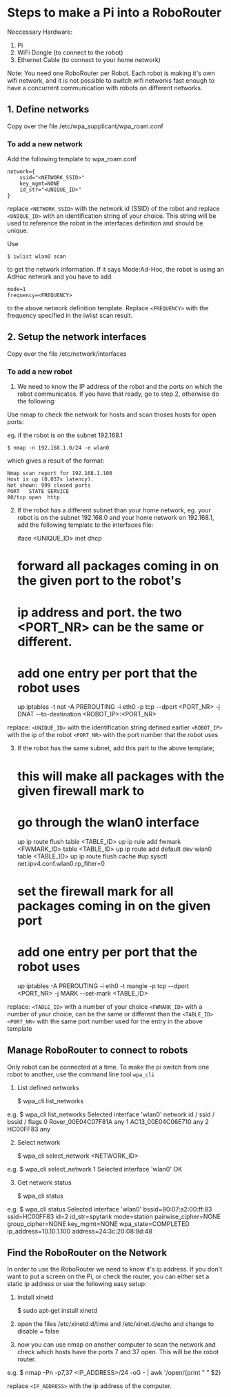 # Steps to make a Pi into a RoboRouter

Neccessary Hardware:
1. Pi
2. WiFi Dongle (to connect to the robot)
3. Ethernet Cable (to connect to your home network)

Note: You need one RoboRouter per Robot. Each robot is making it's own wifi network, and it is not possible to switch wifi networks fast enough to have a concurrent communication with robots on different networks.

## 1. Define networks

Copy over the file /etc/wpa_supplicant/wpa_roam.conf

### To add a new network

Add the following template to wpa_roam.conf

	network={
        ssid="<NETWORK_SSID>"
        key_mgmt=NONE
        id_str="<UNIQUE_ID>"
	}

replace `<NETWORK_SSID>` with the network id (SSID) of the robot and replace `<UNIQUE_ID>` with an identification string of your choice. This string will be used to reference the robot in the interfaces definition and should be unique.

Use 

	$ iwlist wlan0 scan

to get the network information. If it says Mode:Ad-Hoc, the robot is using an AdHoc network and you have to add 

	mode=1
	frequency=<FREQUENCY>

to the above network definition template. Replace `<FREQUENCY>` with the frequency specified in the iwlist scan result.

## 2. Setup the network interfaces

Copy over the file /etc/network/interfaces

### To add a new robot

1. We need to know the IP address of the robot and the ports on which the robot communicates. If you have that ready, go to step 2, otherwise do the following:

Use nmap to check the network for hosts and scan thoses hosts for open ports:

eg. if the robot is on the subnet 192.168.1

	$ nmap -n 192.168.1.0/24 -e wlan0

which gives a result of the format:

	Nmap scan report for 192.168.1.100
	Host is up (0.037s latency).
	Not shown: 999 closed ports
	PORT   STATE SERVICE
	80/tcp open  http

2. If the robot has a different subnet than your home network, eg. your robot is on the subnet 192.168.0 and your home network on 192.168.1, add the following template to the interfaces file:

	iface <UNIQUE_ID> inet dhcp
	  # forward all packages coming in on the given port to the robot's
	  # ip address and port. the two <PORT_NR> can be the same or different.
	  # add one entry per port that the robot uses
	  up iptables -t nat -A PREROUTING -i eth0 -p tcp --dport <PORT_NR> -j DNAT --to-destination <ROBOT_IP>:<PORT_NR>

replace:
`<UNIQUE_ID>` with the identification string defined earlier
`<ROBOT_IP>` with the ip of the robot
`<PORT_NR>` with the port number that the robot uses

3. If the robot has the same subnet, add this part to the above template;

	  # this will make all packages with the given firewall mark to
	  # go through the wlan0 interface
	  up ip route flush table <TABLE_ID>
	  up ip rule add fwmark <FWMARK_ID> table <TABLE_ID>
	  up ip route add default dev wlan0 table <TABLE_ID>
	  up ip route flush cache
	  #up sysctl net.ipv4.conf.wlan0.rp_filter=0
	  
	  # set the firewall mark for all packages coming in on the given port
	  # add one entry per port that the robot uses
	  up iptables -A PREROUTING -i eth0 -t mangle -p tcp --dport <PORT_NR> -j MARK --set-mark <TABLE_ID>

replace:
`<TABLE_ID>` with a number of your choice
`<FWMARK_ID>` with a number of your choice, can be the same or different than the `<TABLE_ID>`
`<PORT_NR>` with the same port number used for the entry in the above template

## Manage RoboRouter to connect to robots

Only robot can be connected at a time. To make the pi switch from one robot to another, use the command line tool `wpa_cli`

1. List defined networks

	$ wpa_cli list_networks

e.g.
	$ wpa_cli list_networks
	Selected interface 'wlan0'
	network id / ssid / bssid / flags
	0	Rover_00E04C07F81A	any	
	1	AC13_00E04C06E710	any	
	2	HC00FF83	any	

2. Select network

	$ wpa_cli select_network <NETWORK_ID>

e.g.
	$ wpa_cli select_network 1
	Selected interface 'wlan0'
	OK

3. Get network status

	$ wpa_cli status

e.g.
	$ wpa_cli status
	Selected interface 'wlan0'
	bssid=80:07:a2:00:ff:83
	ssid=HC00FF83
	id=2
	id_str=spytank
	mode=station
	pairwise_cipher=NONE
	group_cipher=NONE
	key_mgmt=NONE
	wpa_state=COMPLETED
	ip_address=10.10.1.100
	address=24:3c:20:08:9d:48

## Find the RoboRouter on the Network

In order to use the RoboRouter we need to know it's ip address. If you don't want to put a screen on the Pi, or check the router, you can either set a static ip address or use the following easy setup:

1. install xinetd

	$ sudo apt-get install xinetd

2. open the files /etc/xinetd.d/time and /etc/xinet.d/echo and change to disable = false

3. now you can use nmap on another computer to scan the network and check which hosts have the ports 7 and 37 open. This will be the robot router.

e.g.
	$ nmap -Pn -p7,37 <IP_ADDRESS>/24 -oG - | awk '/open/{print "  " $2}

replace `<IP_ADDRESS>` with the ip address of the computer.